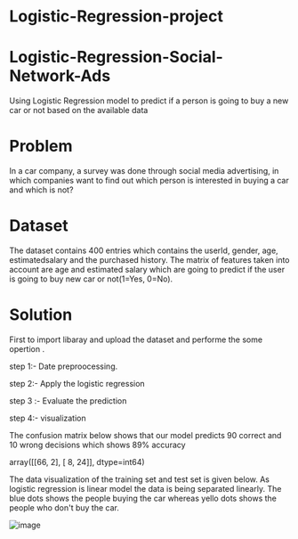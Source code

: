 # Logistic-Regression-project
# Logistic-Regression-Social-Network-Ads
Using Logistic Regression model to predict if a person is going to buy a new car or not based on the available data

# Problem
In a car company, a survey was done through social media advertising, in which companies want to find out which person is interested in buying a car and which is not?

# Dataset
The dataset contains 400 entries which contains the userId, gender, age, estimatedsalary and the purchased history. The matrix of features taken into account are age and estimated salary which are going to predict if the user is going to buy new car or not(1=Yes, 0=No).

# Solution
First to import libaray and upload the dataset and performe the some opertion .

step 1:- Date preproocessing.

step 2:- Apply the logistic regression

step 3 :- Evaluate the prediction

step 4:- visualization 

The confusion matrix below shows that our model predicts 90 correct and 10 wrong decisions which shows 89% accuracy

 
array([[66,  2],
       [ 8, 24]], dtype=int64)
       
       
       
The data visualization of the training set and test set is given below. As logistic regression is linear model the data is being separated linearly. The blue dots shows the people buying the car whereas yello dots shows the people who don't buy the car.

![image](https://user-images.githubusercontent.com/102615860/201536553-b6f987d5-40a1-4147-a010-e04319aa15b4.png)
       


